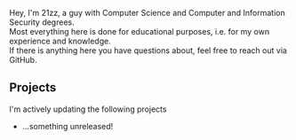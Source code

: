 Hey, I'm 21zz, a guy with Computer Science and Computer and Information Security degrees.
<br>
Most everything here is done for educational purposes, i.e. for my own experience and knowledge.
<br>
If there is anything here you have questions about, feel free to reach out via GitHub.

## Projects
I'm actively updating the following projects
 * ...something unreleased!
